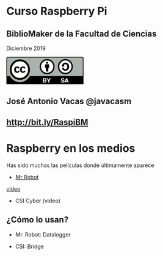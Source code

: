 # Curso Raspberry Pi

## BiblioMaker de la Facultad de Ciencias

Diciembre 2019

![CC](./images/Licencia_CC.png)

## José Antonio Vacas  @javacasm

## http://bit.ly/RaspiBM

# Raspberry en los medios

Has sido muchas las películas donde últimamente aparece

* [Mr Robot](http://null-byte.wonderhowto.com/how-to/hacks-mr-robot-build-hacking-raspberry-pi-0163143/)

[vídeo](https://www.youtube.com/watch?v=55jypw_xAo0)

* CSI Cyber (video)


## ¿Cómo lo usan?


* Mr. Robot: Datalogger


* CSI: Bridge
